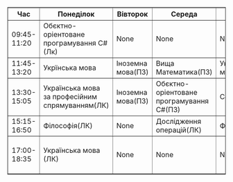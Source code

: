 <!DOCTYPE html>
<html>
<head>
    <title>Розклад</title>
</head>
<body>
    <table border="1">
        <tr>
            <th>Час</th>
            <th>Понеділок</th>
            <th>Вівторок</th>
            <th>Середа</th>
            <th>Четвер</th>
            <th>П'ятниця</th>
        </tr>
        <tr>
            <td>09:45-11:20</td>
            <td>Обєктно-оріентоване програмування С#(Лк)</td>
            <td>None</td>
            <td>None</td>
            <td>None</td>
            <td>None</td>
        </tr>
        <tr>
            <td>11:45-13:20</td>
            <td>Укрїнська мова</td>
            <td>Іноземна мова(ПЗ)</td>
            <td>Вища Математика(ПЗ)</td>
            <td>Українська мова(ПЗ)</td>
            <td>None</td>
        </tr>
<tr>
            <td>13:30-15:05</td>
            <td>Українська мова за професійним спрямуванням(ЛК)</td>
            <td>Іноземна мова(ПЗ)</td>
            <td>Обєктно-оріентоване програмування С#(ПЗ)</td>
            <td>С#</td>
            <td>None</td>
        </tr>
<tr>
            <td>15:15-16:50</td>
            <td>Філософія(ЛК)</td>
            <td>None</td>
            <td>Дослідження операцій(ЛК)</td>
            <td>Філософія(ПЗ)</td>
            <td>None</td>
        </tr>
<tr>
            <td>17:00-18:35</td>
            <td>Українська мова (ЛК)</td>
            <td>None</td>
            <td>None</td>
            <td>None</td>
            <td>Професійна практика програмної інженерії(ПЗ)</td>
        </tr>
    </table>
</body>
</html>
